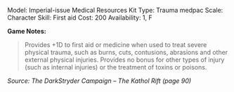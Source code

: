 Model: Imperial-issue Medical Resources Kit
Type: Trauma medpac
Scale: Character
Skill: First aid
Cost: 200
Availability: 1, F

**Game Notes:** 
> Provides +1D to first aid or medicine when used to treat severe physical trauma, such as burns, cuts, contusions, abrasions and other external physical injuries. Provides no bonus for other types of injury (such as internal injuries) or the treatment of toxins or poisons.

*Source: The DarkStryder Campaign – The Kathol Rift (page 90)*